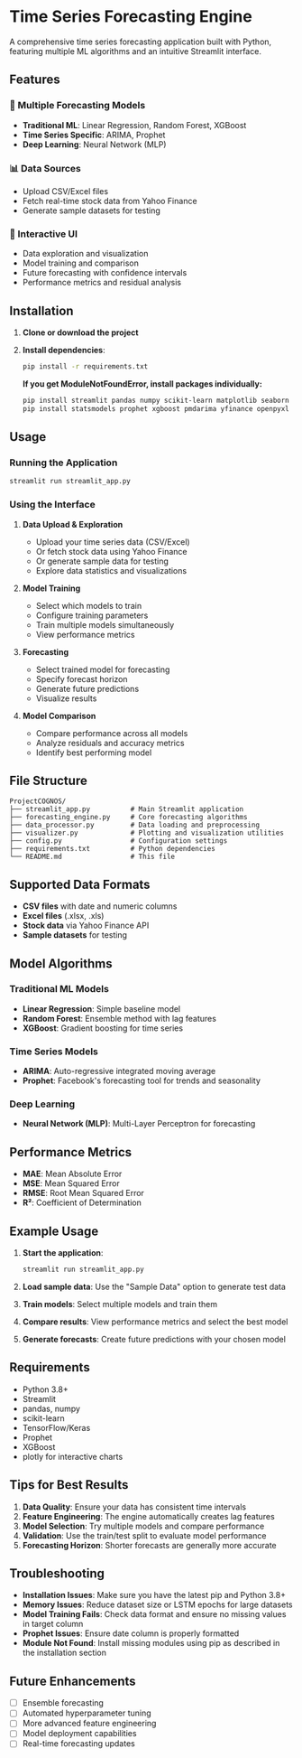# Time Series Forecasting Engine

A comprehensive time series forecasting application built with Python, featuring multiple ML algorithms and an intuitive Streamlit interface.

## Features

### 🚀 Multiple Forecasting Models
- **Traditional ML**: Linear Regression, Random Forest, XGBoost
- **Time Series Specific**: ARIMA, Prophet
- **Deep Learning**: Neural Network (MLP)

### 📊 Data Sources
- Upload CSV/Excel files
- Fetch real-time stock data from Yahoo Finance
- Generate sample datasets for testing

### 🎯 Interactive UI
- Data exploration and visualization
- Model training and comparison
- Future forecasting with confidence intervals
- Performance metrics and residual analysis

## Installation

1. **Clone or download the project**
2. **Install dependencies**:
   ```bash
   pip install -r requirements.txt
   ```

   **If you get ModuleNotFoundError, install packages individually:**
   ```bash
   pip install streamlit pandas numpy scikit-learn matplotlib seaborn plotly
   pip install statsmodels prophet xgboost pmdarima yfinance openpyxl
   ```

## Usage

### Running the Application
```bash
streamlit run streamlit_app.py
```

### Using the Interface

1. **Data Upload & Exploration**
   - Upload your time series data (CSV/Excel)
   - Or fetch stock data using Yahoo Finance
   - Or generate sample data for testing
   - Explore data statistics and visualizations

2. **Model Training**
   - Select which models to train
   - Configure training parameters
   - Train multiple models simultaneously
   - View performance metrics

3. **Forecasting**
   - Select trained model for forecasting
   - Specify forecast horizon
   - Generate future predictions
   - Visualize results

4. **Model Comparison**
   - Compare performance across all models
   - Analyze residuals and accuracy metrics
   - Identify best performing model

## File Structure

```
ProjectCOGNOS/
├── streamlit_app.py          # Main Streamlit application
├── forecasting_engine.py     # Core forecasting algorithms
├── data_processor.py         # Data loading and preprocessing
├── visualizer.py             # Plotting and visualization utilities
├── config.py                 # Configuration settings
├── requirements.txt          # Python dependencies
└── README.md                 # This file
```

## Supported Data Formats

- **CSV files** with date and numeric columns
- **Excel files** (.xlsx, .xls)
- **Stock data** via Yahoo Finance API
- **Sample datasets** for testing

## Model Algorithms

### Traditional ML Models
- **Linear Regression**: Simple baseline model
- **Random Forest**: Ensemble method with lag features
- **XGBoost**: Gradient boosting for time series

### Time Series Models
- **ARIMA**: Auto-regressive integrated moving average
- **Prophet**: Facebook's forecasting tool for trends and seasonality

### Deep Learning
- **Neural Network (MLP)**: Multi-Layer Perceptron for forecasting

## Performance Metrics

- **MAE**: Mean Absolute Error
- **MSE**: Mean Squared Error
- **RMSE**: Root Mean Squared Error
- **R²**: Coefficient of Determination

## Example Usage

1. **Start the application**:
   ```bash
   streamlit run streamlit_app.py
   ```

2. **Load sample data**: Use the "Sample Data" option to generate test data

3. **Train models**: Select multiple models and train them

4. **Compare results**: View performance metrics and select the best model

5. **Generate forecasts**: Create future predictions with your chosen model

## Requirements

- Python 3.8+
- Streamlit
- pandas, numpy
- scikit-learn
- TensorFlow/Keras
- Prophet
- XGBoost
- plotly for interactive charts

## Tips for Best Results

1. **Data Quality**: Ensure your data has consistent time intervals
2. **Feature Engineering**: The engine automatically creates lag features
3. **Model Selection**: Try multiple models and compare performance
4. **Validation**: Use the train/test split to evaluate model performance
5. **Forecasting Horizon**: Shorter forecasts are generally more accurate

## Troubleshooting

- **Installation Issues**: Make sure you have the latest pip and Python 3.8+
- **Memory Issues**: Reduce dataset size or LSTM epochs for large datasets
- **Model Training Fails**: Check data format and ensure no missing values in target column
- **Prophet Issues**: Ensure date column is properly formatted
- **Module Not Found**: Install missing modules using pip as described in the installation section

## Future Enhancements

- [ ] Ensemble forecasting
- [ ] Automated hyperparameter tuning
- [ ] More advanced feature engineering
- [ ] Model deployment capabilities
- [ ] Real-time forecasting updates
